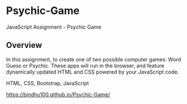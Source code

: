 # Psychic-Game
JavaScript Assignment - Psychic Game

<h2>Overview</h2>

In this assignment, to create one of two possible computer games: Word Guess or Psychic. These apps will run in the browser, and feature dynamically updated HTML and CSS powered by your JavaScript code.

HTML, CSS, Bootstrap, JavaScript

https://bindhu100.github.io/Psychic-Game/
